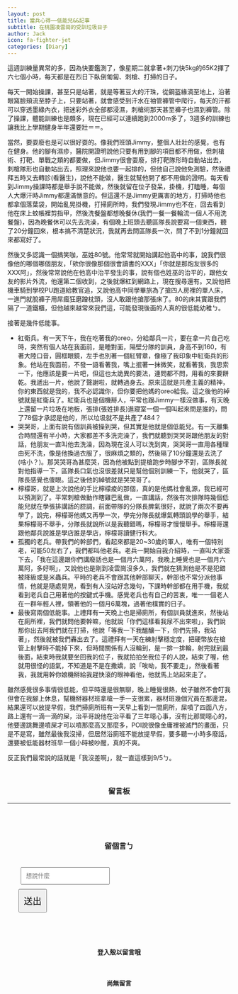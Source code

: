 ```yaml
---
layout: post
title: 當兵心得──低能兒&&記事
subtitle: 在桃園凌雲崗的受訓垃圾日子
author: Jack
icon: fa-fighter-jet
categories: [Diary]
---
```


這週訓練量異常的多，因為快要鑑測了，像星期二就拿著+刺刀快5kg的65K2揮了六七個小時，每天都是在烈日下臥倒匍匐、刺槍、打掃的日子。


每天一開始操課，甚至只是站著，就是等著豆大的汗珠，從鋼盔緣滴至地上，沿著眼窩臉頰流至脖子上，只要站著，就會感受到汗水在袖管褲管中爬行，每天的汗都可以穿透墨綠內衣，把迷彩外衣全部都浸濕，刺槍術那天甚至褲子也濕到褲管。除了操課，體能訓練也是頗多，現在已經可以連續跑到2000m多了，3週多的訓練也讓我比上學期健身半年還要壯＝＝。


當然，要耍廢也是可以很好耍的。像我們班頭Jimmy，整個人壯壯的感覺，也有在健身。他的腳有濕疹，醫院開證明說他只要有用到腳的項目都不用做，但刺槍術、打靶、單戰之類的都要做，但Jimmy很會耍廢，排打靶隊形時自動站出去，刺槍隊形也自動站出去，照理來說他也要一起排的，但他自己說他免測驗，然後禮拜五時又去轉診(看醫生)，說他不能做，醫生就幫他開了都不用做的證明。每天看到Jimmy操課時都是舉手說不能做，然後就留在位子發呆，掛機，打瞌睡，每個人大爆汗時Jimmy都還滿愜意的。但這還不是Jimmy更厲害的地方，打掃時他也都拿個落葉袋，開始亂晃掛機，打掃廁所時，我們發現Jimmy也不在，回去看到他在床上蚊帳裡剪指甲，然後洗餐盤都想晚餐休(我們一餐一餐輪流一個人不用洗餐盤)，因為晚餐休可以先去洗澡，有個晚上班頭去聽區隊長說要寫一個東西，聽了20分鐘回來，根本搞不清楚狀況，我就再去問區隊長一次，問了不到1分鐘就回來都寫好了。


然後又多認識一個搞笑咖，巫姓80號。他常常就開始講起他高中的事，說我們很像他的哪個哪個朋友，「欸你很像那個很會讀書的XXX」「你就是那炮友很多的XXX阿」，然後常常說他在他高中治平發生的事，說有個也姓巫的治平的，跟他女友的影片外流，他還第二個收到，之後就爆紅到網路上，現在搜尋還有。又說他把機車騎到學校PU跑道給教官追，又說他高中同學畢旅為了搶四人房裡的單人床，一進門就脫褲子用屌瘋狂磨蹭枕頭，沒人敢跟他搶那張床了。80的床其實跟我們隔了一道鐵櫃，但他越來越常來我們這，可能發現後面的人真的很低能幼稚ㄅ。


接著是幾件低能事。

* 紅衛兵。有一天下午，我在吃著我的oreo，分給鄰兵一片，要在拿一片自己吃時，突然有個人站在我面前，是睡對面，隔壁分隊的訓員，身高不到160，有著大陸口音，圓框眼鏡，左手也別著一個紅臂章，像極了我印象中紅衛兵的形象。他站在我面前，不發一語看著我，嘴上抿著一抹微笑，就看著我，我思索一下，他應該是要一片吧，但這也太詭異的要法，連問都不問，用看的來要餅乾。我遞出一片，他說了聲謝啦，就轉過身去。原來這就是共產主義的精神，你的東西就是我的，我不必認識你，但你要把他媽的oreo給我。這之後他的綽號就是紅衛兵了。紅衛兵也是個機掰人，平常也跟Jimmy一樣沒做事，有天晚上還留一片垃圾在地板，張排(張姓排長)進寢室一個一個叫起來問是誰的，問了78個才承認是他的，所以垃圾就不是共產了484？
* 哭哭哥，上面有說有個訓員被操到哭，但其實是他就是個低能兒。有一天離集合時間還有半小時，大家都差不多洗完澡了，我們就聽到哭哭哥跟他朋友的對話，他朋友一直叫他去洗澡，因為現在沒人可以洗到爽，哭哭哥一直用各種理由死不洗，像是他換過衣服了，很麻煩之類的，然後隔了10分鐘還是去洗了(啥小？)。那哭哭哥為甚麼哭，因為他被點到提槍跑步時腳步不對，區隊長就對他指導一下，區隊長口氣也沒很差就只是幫他個別訓練一下，他就哭了，區隊長感覺也傻眼。這之後他的綽號就是哭哭哥了。
* 檸檬哥，就是上次說他的手比檸檬痠的那個，真的是他媽社會亂源，我已經可以預測到了。平常刺槍做動作瞎雞巴亂做，一直講話，然後有次排隊時幾個低能兒就在學張排講話的腔調，前面帶隊的分隊長脾氣很好，就說了兩次不要再學了，說完，檸檬哥他媽又再學一次，學完分隊長就爆氣轉頭說學的舉手，結果檸檬哥不舉手，分隊長就說所以是我聽錯嗎，檸檬哥才慢慢舉手。檸檬哥還跟他鄰兵說誰是學店誰是學店，檸檬哥讀健行科大。
* 孤獨的老兵。帶我們的幹部們，看起來都是20~30歲的軍人，唯有一個特別老，可能50左右了，我們都叫他老兵。老兵一開始自我介紹時，一直叫大家簽下去，「我在這邊跟你們講廢話也是一個月六萬阿，我晚上睡覺也是一個月六萬阿，多好啊」，又說他也是剛到凌雲崗沒多久，我們就在猜測他是不是犯錯被降級或是米蟲兵。平時的老兵不會跟其他幹部聊天，幹部也不常分派他事情，他就是隨處晃晃，看到有人沒站好念幾句，下課時幹部都在用手機，我就看到老兵自己用著他的按鍵式手機。感覺老兵也有自己的苦衷，唯一一個老人在一群年輕人裡，領著他的一個月6萬塊，過著他樸實的日子。
*  最後寫兩個低能事。上禮拜有一天晚上也是掃廁所，有個訓員就進來，然後站在廁所裡，我們就問他要幹嘛，他就說「你們這樣看我尿不出來啦」，我們說那你出去阿我們就在打掃，他說「等我一下我醞釀一下，你們先掃，我站著」，然後就被我們轟出去了。這禮拜有一天在練射擊穩定度，把硬幣放在槍管上射擊時不能掉下來，但時間關係有人沒輪到，是一排一排輪，射完就到最後面，結束時我就要坐回我的位子，我就拍拍坐我位子的人說，結束了喔，他就用很怪的語氣，不知道是不是在撒嬌，說「唉呦，我不要走」，然後看著我，我就用幹你娘機掰給我趕快滾的眼神看他，他就馬上站起來走了。


雖然感覺很多事情很低能，但平時還是很無聊，晚上睡覺很熱，蚊子雖然不會叮我但會在我腳上休息，幫機掰器材班拿槍一手一支很累，器材班幾個冗員在那邊混，結果還可以放提早假，我們掃廁所班有一天早上看到一間廁所，屎噴了四面八方，路上還有一滴一滴的屎，治平哥說他在治平看了三年噁心事，沒有比那間噁心的，他要邊跳舞邊噴屎才可以噴那麼高又那麼多，POI說很像金庸裡被滅門的畫面，只是不是寫，雖然最後我沒掃，但居然浴廁班不能放提早假，要多聽一小時多廢話，還要被低能器材班早一個小時被吵醒，真的不爽。


反正我們最常說的話就是「我沒差啊」，就一直這樣到9/5ㄅ。




<!-- 留言板 -->


<div>
	<h3 style="text-align: center; padding-top: 30px;">留言板</h3>
</div>

<div style="max-width: 700px; margin: auto;">
<hr>
  <div class="logged-in">
    <form id="comment" style="padding-left: 25px; padding-right: 25px;">
      <h3 style="text-align: center; padding-top: 60px; padding-bottom: 10px;">留個言ㄅ</h3>
      <div class="row" style="margin-top: 10px;">
        <div class="10u" style="padding-left: 5px; padding-right: 5px;">
          <input id="message" type="text" name="message" style=" padding: 10px; margin-top: 10px;" placeholder="想說什麼">
        </div>
        <div class="2u" >
          <button type="submit" style="font-size: 20px; padding: 10px; margin-top: 10px;">送出</button>
        </div>
      </div>
    </form>
  </div>
  <div class="logged-out">
    <h4 style="text-align: center; padding-top: 60px; padding-bottom: 10px;">登入殼以留言哦</h4>
  </div>
<div class="comments"><h4 class="nocomments" style="text-align: center; padding-top: 20px;">尚無留言</h4></div>

</div>


<script src="https://www.gstatic.com/firebasejs/5.6.0/firebase-app.js"></script>
<script src="https://www.gstatic.com/firebasejs/5.6.0/firebase-auth.js"></script>
<script src="https://www.gstatic.com/firebasejs/5.6.0/firebase-firestore.js"></script>
<script src="https://www.gstatic.com/firebasejs/5.6.0/firebase-functions.js"></script>
	  
<script>
		  // Initialize Firebase
		  var firebaseConfig = {
		  apiKey: "AIzaSyCClEanlAW2spOZGMd5EYfwhSkNj_Piz5Y",
		  authDomain: "jack34672-f6932.firebaseapp.com",
		  databaseURL: "https://jack34672-f6932.firebaseio.com",
		  projectId: "jack34672-f6932",
		};
      firebase.initializeApp(firebaseConfig);
      
      const logout = document.querySelector('#logout');
      logout.addEventListener('click', (e) => {
          e.preventDefault();
          auth.signOut();
          console.log('signout')
          location.replace("https://jack34672.github.io/blog")
      });

      const loggedOutLinks = document.querySelectorAll('.logged-out');
      const loggedInLinks = document.querySelectorAll('.logged-in');
      const accountDetails = document.querySelector('.account-details');
      const titleDetails = document.querySelector('.title-details');
		  firebase.auth().onAuthStateChanged(user =>{
        if(user){
            //console.log('user logged in: ', user);
            user.getIdTokenResult().then(idTokenResult => {
                user.admin = idTokenResult.claims.admin;
                loggedInLinks.forEach(item => item.style.display = 'block');
                loggedOutLinks.forEach(item => item.style.display = 'none');

                // account info
                db.collection('users').doc(user.uid).get().then(doc => {
                  const html = `
                    <h1 id="title">${doc.data().user}</h1>
                    <p>${user.email}</p>
                    <p style="color: pink;">${user.admin ? '管理員' : '一般用戶'}</p>
                  `;
                  accountDetails.innerHTML = html;
                  const html2 = `
                    <h2 style="text-align: center; color: white;">
                      ${doc.data().user}，歡迎回來
                    </h2>
                  `;
                  titleDetails.innerHTML = html2;
                })
            })
        } else { 
            //console.log('user logged out.');
            loggedOutLinks.forEach(item => item.style.display = 'block');
            loggedInLinks.forEach(item => item.style.display = 'none');
            accountDetails.innerHTML = `<h1 id="title" href="/">兆廷的blog</h1><p>@jack34672</p>`;
            titleDetails.innerHTML = ``;
        }
    })
		</script>
<script src="assets/js/auth.js"></script>
<script src="assets/js/index.js"></script>


<script src="https://code.jquery.com/jquery-1.11.3.min.js"></script> 
<script> $(".click").click(function(){ $(".expand").slideToggle(); }); </script>


<script src="https://cdn.firebase.com/js/client/2.2.1/firebase.js"></script>
<script src="https://ajax.googleapis.com/ajax/libs/jquery/1.11.3/jquery.min.js"></script>
<script src="https://cdnjs.cloudflare.com/ajax/libs/moment.js/2.11.0/moment.min.js"></script>
<script src="https://cdnjs.cloudflare.com/ajax/libs/blueimp-md5/2.1.0/js/md5.js"></script>
<script>

$(function() {
  var ref = new Firebase("https://jack34672-f6932.firebaseio.com/"),
    postRef = ref.child(slugify(window.location.pathname));
    var commentnum = 0;
    postRef.on("child_added", function(snapshot) {
      var newPost = snapshot.val();
      $(".comments").prepend('<div class="comment" style="max-width: 400px; margin: auto;">' +
          '<div class="row">'+
          '<div class="4u" style="padding: 0px;">' + 
          '<img src="https://api.adorable.io/avatars/150/' + escapeHtml(newPost.md5Email) + '@adorable.io.png" style="width: 80px; border-radius: 10px; height: auto; margin-left: 30px;"/> ' + 
          '</div>'+
          '<div class="8u" style="padding: 0px;">' + 
            '<h4 style="padding-top: 10px; text-align:center; display: inline;">' + escapeHtml(newPost.name) + '</h4>' +
            '<h5 class="date" style="text-align:center; display: inline; padding-top: 10px; padding-left: 5px;">(' + moment(newPost.postedAt).fromNow() + ')</h5>'+ 
            '<h4 style="padding-top: 10px; display: inline;">：</h4>' +
          '<p style=" margin-bottom: 0px; font-size: 1.35em;">' + escapeHtml(newPost.message)  + '</p>' +
          '</div></div></div>');
      if(commentnum==0){
        $(".nocomments").remove();
      }
            commentnum++;
    });

    $("#comment").submit(function() {
      if($("#message").val()!=''){
        const user =  firebase.auth().currentUser;
        db.collection('users').doc(user.uid).get().then(doc => {
          $.post('https://script.google.com/macros/s/AKfycbzNV6XM5rSNEWYgt22-3r5kwHCyKE9WToFMND47cPnTyRBZIasI/exec',
            {msg: doc.data().user + ' 回覆了你在 ' + window.location.pathname + ' 的貼文，留言內容：' + $("#message").val()},
            function(e){
              console.log(e);
          });
          var a = postRef.push();
          a.set({
            name: doc.data().user,
            message: $("#message").val(),
            md5Email: doc.data().user,
            postedAt: Firebase.ServerValue.TIMESTAMP
          });
          $("input[type=text], textarea").val("");
          
        });
      }

      return false;

    });
});

function slugify(text) {
  return text.toString().toLowerCase().trim()
    .replace(/&/g, '-and-')
    .replace(/[\s\W-]+/g, '-')
    .replace(/[^a-zA-Z0-9-_]+/g,'');
}


function escapeHtml(str) {
    var div = document.createElement('div');
    div.appendChild(document.createTextNode(str));
    return div.innerHTML;
}

</script>

<!-- 留言板 -->